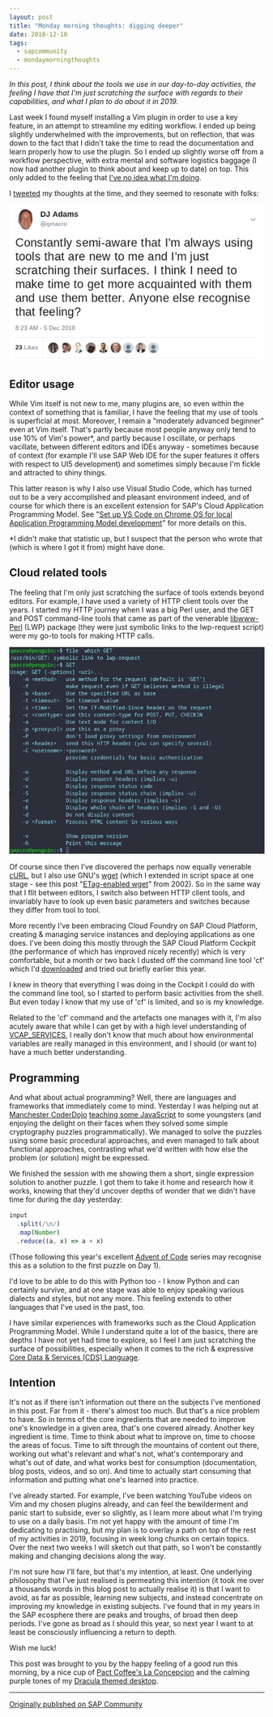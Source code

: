 ```yaml
---
layout: post
title: "Monday morning thoughts: digging deeper"
date: 2018-12-10
tags:
  - sapcommunity
  - mondaymorningthoughts
---
```


*In this post, I think about the tools we use in our day-to-day
activities, the feeling I have that I'm just scratching the surface
with regards to their capabilities, and what I plan to do about it in
2019.*

Last week I found myself installing a Vim plugin in order to use a key
feature, in an attempt to streamline my editing workflow. I ended up
being slightly underwhelmed with the improvements, but on reflection,
that was down to the fact that I didn't take the time to read the
documentation and learn properly how to use the plugin. So I ended up
slightly worse off from a workflow perspective, with extra mental and
software logistics baggage (I now had another plugin to think about and
keep up to date) on top. This only added to the feeling that [I've no
idea what I'm
doing](/blog/posts/2018/07/09/monday-morning-thoughts:-curiosity-and-understanding/#another-win-for-curiosity).

I [tweeted](/tweets/qmacro/status/1070232169996414977/) my
thoughts at the time, and they seemed to resonate with folks:

![](/images/2018/12/Screenshot-2018-12-10-at-08.29.26.png)

## Editor usage

While Vim itself is not new to me, many plugins are, so even within the
context of something that is familiar, I have the feeling that my use of
tools is superficial at most. Moreover, I remain a "moderately advanced
beginner" even at Vim itself. That's partly because most people anyway
only tend to use 10% of Vim's power\*, and partly because I oscillate,
or perhaps vacillate, between different editors and IDEs anyway -
sometimes because of context (for example I'll use SAP Web IDE for the
super features it offers with respect to UI5 development) and sometimes
simply because I'm fickle and attracted to shiny things.

This latter reason is why I also use Visual Studio Code, which has
turned out to be a very accomplished and pleasant environment indeed,
and of course for which there is an excellent extension for SAP's Cloud
Application Programming Model. See "[Set up VS Code on Chrome OS for
local Application Programming Model
development](/blog/posts/2018/10/16/set-up-vs-code-on-chrome-os-for-local-application-programming-model-development/)"
for more details on this.

\*I didn't make that statistic up, but I suspect that the person who
wrote that (which is where I got it from) might have done.

## Cloud related tools

The feeling that I'm only just scratching the surface of tools extends
beyond editors. For example, I have used a variety of HTTP client tools
over the years. I started my HTTP journey when I was a big Perl user,
and the GET and POST command-line tools that came as part of the
venerable [libwww-Perl](https://metacpan.org/release/libwww-perl) (LWP)
package (they were just symbolic links to the lwp-request script) were
my go-to tools for making HTTP calls.

![](/images/2018/12/Screenshot-2018-12-10-at-08.46.37.png)

Of course since then I've discovered the perhaps now equally venerable
[cURL](https://curl.haxx.se/), but I also use GNU's
[wget](https://www.gnu.org/software/wget/) (which I extended in script
space at one stage - see this post "[ETag-enabled
wget](/blog/posts/2002/05/24/etag-enabled-wget/)"
from 2002). So in the same way that I flit between editors, I switch
also between HTTP client tools, and invariably have to look up even
basic parameters and switches because they differ from tool to tool.

More recently I've been embracing Cloud Foundry on SAP Cloud Platform,
creating & managing service instances and deploying applications as one
does. I've been doing this mostly through the SAP Cloud Platform
Cockpit (the performance of which has improved nicely recently) which is
very comfortable, but a month or two back I dusted off the command line
tool 'cf' which I'd
[downloaded](https://github.com/cloudfoundry/cli) and tried out briefly
earlier this year.

I knew in theory that everything I was doing in the Cockpit I could do
with the command line tool, so I started to perform basic activities
from the shell. But even today I know that my use of 'cf' is limited,
and so is my knowledge.

Related to the 'cf' command and the artefacts one manages with it,
I'm also acutely aware that while I can get by with a high level
understanding of
[VCAP_SERVICES](https://docs.run.pivotal.io/devguide/deploy-apps/environment-variable.html),
I really don't know that much about how environmental variables are
really managed in this environment, and I should (or want to) have a
much better understanding.

## Programming

And what about actual programming? Well, there are languages and
frameworks that immediately come to mind. Yesterday I was helping out at
[Manchester CoderDojo](https://mcrcoderdojo.org.uk/) [teaching some
JavaScript](/tweets/qmacro/status/1071886022353584128/) to
some youngsters (and enjoying the delight on their faces when they
solved some simple cryptography puzzles programmatically). We managed to
solve the puzzles using some basic procedural approaches, and even
managed to talk about functional approaches, contrasting what we'd
written with how else the problem (or solution) might be expressed.

We finished the session with me showing them a short, single expression
solution to another puzzle. I got them to take it home and research how
it works, knowing that they'd uncover depths of wonder that we didn't
have time for during the day yesterday:

```javascript
input
  .split(/\n/)
  .map(Number)
  .reduce((a, x) => a + x)
```

(Those following this year's excellent [Advent of
Code](http://adventofcode.com) series may recognise this as a solution
to the first puzzle on Day 1).

I'd love to be able to do this with Python too - I know Python and can
certainly survive, and at one stage was able to enjoy speaking various
dialects and styles, but not any more. This feeling extends to other
languages that I've used in the past, too.

I have similar experiences with frameworks such as the Cloud Application
Programming Model. While I understand quite a lot of the basics, there
are depths I have not yet had time to explore, so I feel I am just
scratching the surface of possibilities, especially when it comes to the
rich & expressive [Core Data & Services (CDS)
Language](https://help.sap.com/viewer/65de2977205c403bbc107264b8eccf4b/Cloud/en-US/855e00bd559742a3b8276fbed4af1008.html).

## Intention

It's not as if there isn't information out there on the subjects I've
mentioned in this post. Far from it - there's almost too much. But
that's a nice problem to have. So in terms of the core ingredients that
are needed to improve one's knowledge in a given area, that's one
covered already. Another key ingredient is time. Time to think about
what to improve on, time to choose the areas of focus. Time to sift
through the mountains of content out there, working out what's relevant
and what's not, what's contemporary and what's out of date, and what
works best for consumption (documentation, blog posts, videos, and so
on). And time to actually start consuming that information and putting
what one's learned into practice.

I've already started. For example, I've been watching YouTube videos
on Vim and my chosen plugins already, and can feel the bewilderment and
panic start to subside, ever so slightly, as I learn more about what
I'm trying to use on a daily basis. I'm not yet happy with the amount
of time I'm dedicating to practising, but my plan is to overlay a path
on top of the rest of my activities in 2019, focusing in week long
chunks on certain topics. Over the next two weeks I will sketch out that
path, so I won't be constantly making and changing decisions along the
way.

I'm not sure how I'll fare, but that's my intention, at least. One
underlying philosophy that I've just realised is permeating this
intention (it took me over a thousands words in this blog post to
actually realise it) is that I want to avoid, as far as possible,
learning new subjects, and instead concentrate on improving my knowledge
in existing subjects. I've found that in my years in the SAP ecosphere
there are peaks and troughs, of broad then deep periods. I've gone as
broad as I should this year, so next year I want to at least be
consciously influencing a return to depth.

Wish me luck!

This post was brought to you by the happy feeling of a good run this
morning, by a nice cup of [Pact Coffee's La
Concepcion](https://www.pactcoffee.com/coffees/la-concepcion) and the
calming purple tones of my [Dracula themed
desktop](/tweets/qmacro/status/1071079866265669635/).

---

[Originally published on SAP Community](https://community.sap.com/t5/technology-blogs-by-sap/monday-morning-thoughts-digging-deeper/ba-p/13394293)
